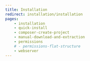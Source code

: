 ```yaml
---
title: Installation
redirect: installation/installation
pages:
    - installation
    - quick-install
    - composer-create-project
    - manual-download-and-extraction
    - permissions
    # - permissions-flat-structure
    - webserver
---
```


